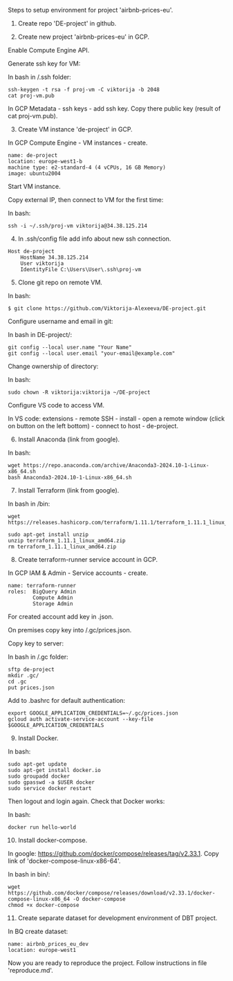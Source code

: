 Steps to setup environment for project 'airbnb-prices-eu'.

1. Create repo 'DE-project' in github.

2. Create new project 'airbnb-prices-eu' in GCP.

Enable Compute Engine API. 

Generate ssh key for VM:

In bash in /.ssh folder:
```
ssh-keygen -t rsa -f proj-vm -C viktorija -b 2048
cat proj-vm.pub
```

In GCP Metadata - ssh keys - add ssh key. Copy there public key (result of cat proj-vm.pub).

3. Create VM instance 'de-project' in GCP.

In GCP Compute Engine - VM instances - create. 
```
name: de-project
location: europe-west1-b
machine type: e2-standard-4 (4 vCPUs, 16 GB Memory)
image: ubuntu2004
```
Start VM instance. 

Copy external IP, then connect to VM for the first time: 

In bash:
```
ssh -i ~/.ssh/proj-vm viktorija@34.38.125.214
```

4. In .ssh/config file add info about new ssh connection. 
```
Host de-project
    HostName 34.38.125.214
    User viktorija
    IdentityFile C:\Users\User\.ssh\proj-vm
```

5. Clone git repo on remote VM. 

In bash: 
```
$ git clone https://github.com/Viktorija-Alexeeva/DE-project.git
```

Configure username and email in git: 

In bash in DE-project/:
```
git config --local user.name "Your Name"
git config --local user.email "your-email@example.com"
```
Change ownership of directory:

In bash:
```
sudo chown -R viktorija:viktorija ~/DE-project
```

Configure VS code to access VM.

In VS code: extensions - remote SSH - install - open a remote window (click on button on the left bottom) - connect to host - de-project. 

6. Install Anaconda (link from google).

In bash:
```
wget https://repo.anaconda.com/archive/Anaconda3-2024.10-1-Linux-x86_64.sh
bash Anaconda3-2024.10-1-Linux-x86_64.sh
```

7. Install Terraform (link from google).

In bash in /bin:
```
wget https://releases.hashicorp.com/terraform/1.11.1/terraform_1.11.1_linux_amd64.zip

sudo apt-get install unzip
unzip terraform_1.11.1_linux_amd64.zip
rm terraform_1.11.1_linux_amd64.zip
```

8. Create terraform-runner service account in GCP.

In GCP IAM & Admin - Service accounts - create.
```
name: terraform-runner
roles:  BigQuery Admin
        Compute Admin
        Storage Admin
```
For created account add key in .json. 

On premises copy key into /.gc/prices.json.

Copy key to server:

In bash in /.gc folder:
```
sftp de-project
mkdir .gc/
cd .gc
put prices.json
```

Add to .bashrc for default authentication:
```
export GOOGLE_APPLICATION_CREDENTIALS=~/.gc/prices.json
gcloud auth activate-service-account --key-file $GOOGLE_APPLICATION_CREDENTIALS
```

9. Install Docker.

In bash:
```
sudo apt-get update
sudo apt-get install docker.io
sudo groupadd docker
sudo gpasswd -a $USER docker
sudo service docker restart
```
Then logout and login again. Check that Docker works:

In bash:
```
docker run hello-world
```

10. Install docker-compose. 

In google: https://github.com/docker/compose/releases/tag/v2.33.1.
Copy link of 'docker-compose-linux-x86-64'.

In bash in bin/:
```
wget https://github.com/docker/compose/releases/download/v2.33.1/docker-compose-linux-x86_64 -O docker-compose
chmod +x docker-compose
```

11. Create separate dataset for development environment of DBT project.

In BQ create dataset: 
```
name: airbnb_prices_eu_dev
location: europe-west1
```

Now you are ready to reproduce the project. Follow instructions in file 'reproduce.md'. 


